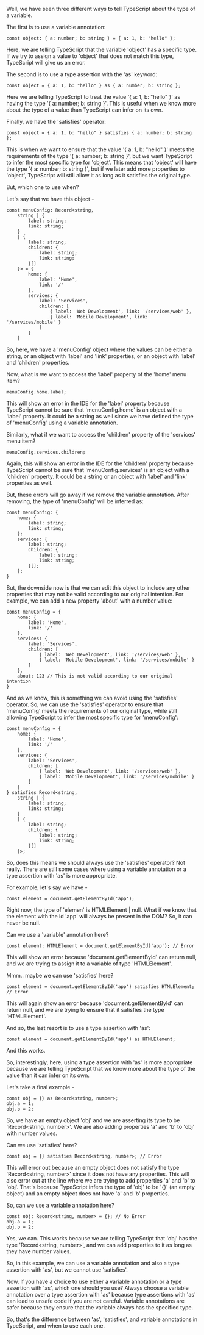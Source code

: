 Well, we have seen three different ways to tell TypeScript about the type of a variable.

The first is to use a variable annotation:

    const object: { a: number; b: string } = { a: 1, b: "hello" };

Here, we are telling TypeScript that the variable 'object' has a specific type. If we try to assign a value to 'object' that does not match this type, TypeScript will give us an error.

The second is to use a type assertion with the 'as' keyword:

    const object = { a: 1, b: "hello" } as { a: number; b: string };

Here we are telling TypeScript to treat the value '{ a: 1, b: "hello" }' as having the type '{ a: number; b: string }'. This is useful when we know more about the type of a value than TypeScript can infer on its own.

Finally, we have the 'satisfies' operator:

    const object = { a: 1, b: "hello" } satisfies { a: number; b: string };

This is when we want to ensure that the value '{ a: 1, b: "hello" }' meets the requirements of the type '{ a: number; b: string }', but we want TypeScript to infer the most specific type for 'object'. This means that 'object' will have the type '{ a: number; b: string }', but if we later add more properties to 'object', TypeScript will still allow it as long as it satisfies the original type.

But, which one to use when?

Let's say that we have this object - 

    const menuConfig: Record<string, 
        string | {
            label: string;
            link: string;
        }
        | {
            label: string;
            children: {
                label: string;
                link: string;
            }[]
        }> = {
            home: {
                label: 'Home',
                link: '/'
            },
            services: {
                label: 'Services',
                children: [
                    { label: 'Web Development', link: '/services/web' },
                    { label: 'Mobile Development', link: '/services/mobile' }
                ]
            }
        }

So, here, we have a 'menuConfig' object where the values can be either a string, or an object with 'label' and 'link' properties, or an object with 'label' and 'children' properties.

Now, what is we want to access the 'label' property of the 'home' menu item?

    menuConfig.home.label;

This will show an error in the IDE for the 'label' property because TypeScript cannot be sure that 'menuConfig.home' is an object with a 'label' property. It could be a string as well since we have defined the type of 'menuConfig' using a variable annotation.

Similarly, what if we want to access the 'children' property of the 'services' menu item?

    menuConfig.services.children;

Again, this will show an error in the IDE for the 'children' property because TypeScript cannot be sure that 'menuConfig.services' is an object with a 'children' property. It could be a string or an object with 'label' and 'link' properties as well.

But, these errors will go away if we remove the variable annotation. After removing, the type of 'menuConfig' will be inferred as:

    const menuConfig: {
        home: {
            label: string;
            link: string;
        };
        services: {
            label: string;
            children: {
                label: string;
                link: string;
            }[];
        };
    }

But, the downside now is that we can edit this object to include any other properties that may not be valid according to our original intention. For example, we can add a new property 'about' with a number value:

    const menuConfig = {
        home: {
            label: 'Home',
            link: '/'
        },
        services: {
            label: 'Services',
            children: [
                { label: 'Web Development', link: '/services/web' },
                { label: 'Mobile Development', link: '/services/mobile' }
            ]
        },
        about: 123 // This is not valid according to our original intention
    }

And as we know, this is something we can avoid using the 'satisfies' operator. So, we can use the 'satisfies' operator to ensure that 'menuConfig' meets the requirements of our original type, while still allowing TypeScript to infer the most specific type for 'menuConfig':

    const menuConfig = {
        home: {
            label: 'Home',
            link: '/'
        },
        services: {
            label: 'Services',
            children: [
                { label: 'Web Development', link: '/services/web' },
                { label: 'Mobile Development', link: '/services/mobile' }
            ]
        }
    } satisfies Record<string, 
        string | {
            label: string;
            link: string;
        }
        | {
            label: string;
            children: {
                label: string;
                link: string;
            }[]
        }>;

So, does this means we should always use the 'satisfies' operator? Not really. There are still some cases where using a variable annotation or a type assertion with 'as' is more appropriate.

For example, let's say we have -

    const element = document.getElementById('app');

Right now, the type of 'elemen' is HTMLElement | null. What if we know that the element with the id 'app' will always be present in the DOM? So, it can never be null.

Can we use a 'variable' annotation here?

    const element: HTMLElement = document.getElementById('app'); // Error

This will show an error because 'document.getElementById' can return null, and we are trying to assign it to a variable of type 'HTMLElement'.

Mmm.. maybe we can use 'satisfies' here?

    const element = document.getElementById('app') satisfies HTMLElement; // Error

This will again show an error because 'document.getElementById' can return null, and we are trying to ensure that it satisfies the type 'HTMLElement'.

And so, the last resort is to use a type assertion with 'as':

    const element = document.getElementById('app') as HTMLElement;

And this works.

So, interestingly, here, using a type assertion with 'as' is more appropriate because we are telling TypeScript that we know more about the type of the value than it can infer on its own.

Let's take a final example - 

    const obj = {} as Record<string, number>;
    obj.a = 1;
    obj.b = 2;

So, we have an empty object 'obj' and we are asserting its type to be 'Record<string, number>'. We are also adding properties 'a' and 'b' to 'obj' with number values.

Can we use 'satisfies' here?

    const obj = {} satisfies Record<string, number>; // Error

This will error out because an empty object does not satisfy the type 'Record<string, number>' since it does not have any properties. This will also error out at the line where we are trying to add properties 'a' and 'b' to 'obj'. That's because TypeScript infers the type of 'obj' to be '{}' (an empty object) and an empty object does not have 'a' and 'b' properties.

So, can we use a variable annotation here?

    const obj: Record<string, number> = {}; // No Error
    obj.a = 1;
    obj.b = 2;

Yes, we can. This works because we are telling TypeScript that 'obj' has the type 'Record<string, number>', and we can add properties to it as long as they have number values.

So, in this example, we can use a variable annotation and also a type assertion with 'as', but we cannot use 'satisfies'.

Now, if you have a choice to use either a variable annotation or a type assertion with 'as', which one should you use? Always choose a variable annotation over a type assertion with 'as' because type assertions with 'as' can lead to unsafe code if you are not careful. Variable annotations are safer because they ensure that the variable always has the specified type.

So, that's the difference between 'as', 'satisfies', and variable annotations in TypeScript, and when to use each one.